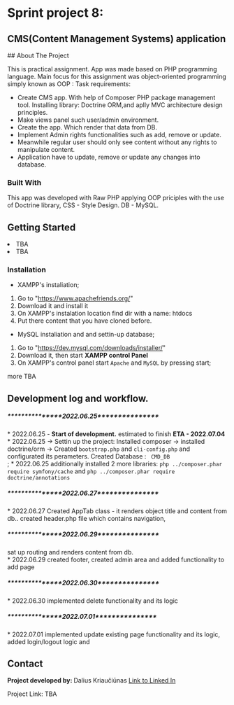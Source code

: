 # Sprint project 8:
<h2>CMS(Content Management Systems) application</h2>
## About The Project

This is practical assignment. App was made based on PHP programming language. Main focus for this assignment was object-oriented programming simply known as OOP :
Task requirements:
* Create CMS app. With help of Composer PHP package management tool. Installing library: Doctrine ORM,and aplly MVC architecture design principles. 
* Make views panel such user/admin environment.  
* Create the app. Which render that data from DB.
* Implement Admin rights functionalities such as add, remove or update.
* Meanwhile regular user should only see content without any rights to manipulate content.
* Application have to update, remove or update any changes into database.


### Built With

This app was developed with Raw PHP applying OOP priciples with the use of Doctrine library, CSS - Style Design. DB - MySQL.

## Getting Started

<li>TBA</li>
<li>TBA</li>


### Installation

* XAMPP's instaliation;

1. Go to "https://www.apachefriends.org/"
2. Download it and install it
3. On XAMPP's instalation location find dir with a name: htdocs
4. Put there content that you have cloned before.

* MySQL instaliation and and settin-up database;

1. Go to "https://dev.mysql.com/downloads/installer/"
2. Download it, then start <b> XAMPP control Panel</b>
3. On XAMPP's control panel start <code>Apache</code> and <code>MySQL</code> by pressing start;

more TBA

## Development log and workflow.
<h5>***************2022.06.25***************</h5>
* 2022.06.25 - <b>Start of development.</b> estimated to finish <b>ETA - 2022.07.04 </b><br>
* 2022.06.25 -> Settin up the project: Installed composer  -> installed doctrine/orm -> Created <code>bootstrap.php</code> and <code>cli-config.php</code> and configurated its perameters. Created Database : <code> CMD_DB</code><br>;
* 2022.06.25 additionally installed 2 more libraries: <code>php ../composer.phar require symfony/cache</code> and <code>php ../composer.phar require doctrine/annotations</code><br> 
<h5>***************2022.06.27***************</h5>
* 2022.06.27 Created AppTab class - it renders object title and content from db.. created header.php file which contains navigation,
<h5>***************2022.06.29***************</h5> sat up routing  and renders content from db. <br>
* 2022.06.29 created footer, created admin area and added functionality to add page  <br>
<h5>***************2022.06.30***************</h5>
* 2022.06.30 implemented delete functionality and its logic  <br>
<h5>***************2022.07.01***************</h5>
* 2022.07.01 implemented update existing page functionality and its logic, added login/logout logic and  <br>







## Contact

<span><strong>Project developed by: </strong> Dalius Kriaučiūnas <a href="https://www.linkedin.com/in/dalius-kriauciunas/">Link to Linked In </a></span>

Project Link: TBA
